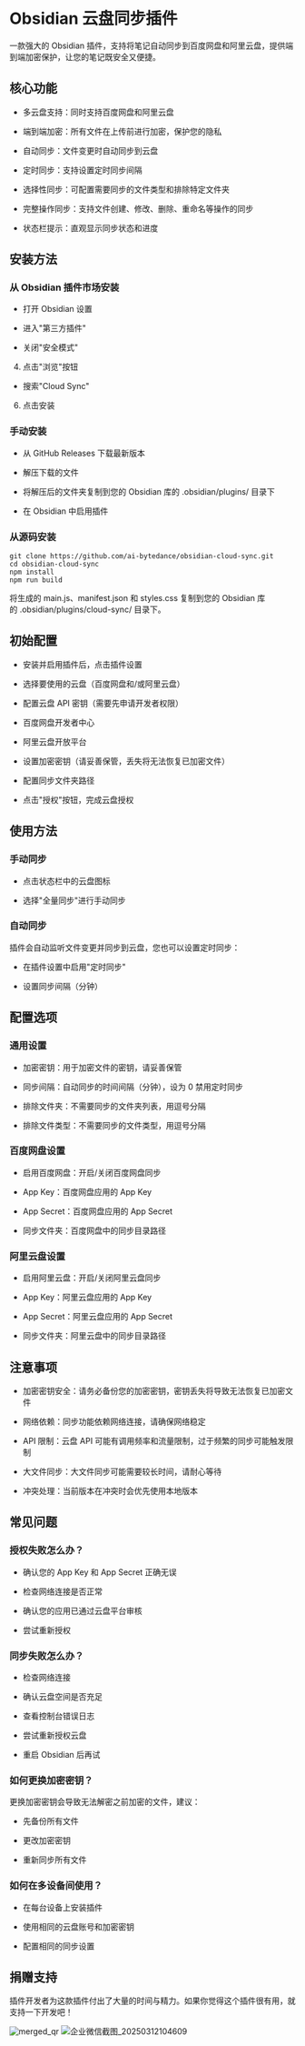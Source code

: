 
# Obsidian 云盘同步插件

一款强大的 Obsidian 插件，支持将笔记自动同步到百度网盘和阿里云盘，提供端到端加密保护，让您的笔记既安全又便捷。

## 核心功能

- 多云盘支持：同时支持百度网盘和阿里云盘

- 端到端加密：所有文件在上传前进行加密，保护您的隐私

- 自动同步：文件变更时自动同步到云盘

- 定时同步：支持设置定时同步间隔

- 选择性同步：可配置需要同步的文件类型和排除特定文件夹

- 完整操作同步：支持文件创建、修改、删除、重命名等操作的同步

- 状态栏提示：直观显示同步状态和进度

## 安装方法

### 从 Obsidian 插件市场安装

- 打开 Obsidian 设置

- 进入"第三方插件"

- 关闭"安全模式"

4. 点击"浏览"按钮

- 搜索"Cloud Sync"

6. 点击安装

### 手动安装

- 从 GitHub Releases 下载最新版本

- 解压下载的文件

- 将解压后的文件夹复制到您的 Obsidian 库的 .obsidian/plugins/ 目录下

- 在 Obsidian 中启用插件

### 从源码安装

```
git clone https://github.com/ai-bytedance/obsidian-cloud-sync.git
cd obsidian-cloud-sync
npm install
npm run build
```


将生成的 main.js、manifest.json 和 styles.css 复制到您的 Obsidian 库的 .obsidian/plugins/cloud-sync/ 目录下。

## 初始配置

- 安装并启用插件后，点击插件设置

- 选择要使用的云盘（百度网盘和/或阿里云盘）

- 配置云盘 API 密钥（需要先申请开发者权限）

- 百度网盘开发者中心

- 阿里云盘开放平台

- 设置加密密钥（请妥善保管，丢失将无法恢复已加密文件）

- 配置同步文件夹路径

- 点击"授权"按钮，完成云盘授权

## 使用方法

### 手动同步

- 点击状态栏中的云盘图标

- 选择"全量同步"进行手动同步

### 自动同步

插件会自动监听文件变更并同步到云盘，您也可以设置定时同步：

- 在插件设置中启用"定时同步"

- 设置同步间隔（分钟）

## 配置选项

### 通用设置

- 加密密钥：用于加密文件的密钥，请妥善保管

- 同步间隔：自动同步的时间间隔（分钟），设为 0 禁用定时同步

- 排除文件夹：不需要同步的文件夹列表，用逗号分隔

- 排除文件类型：不需要同步的文件类型，用逗号分隔

### 百度网盘设置

- 启用百度网盘：开启/关闭百度网盘同步

- App Key：百度网盘应用的 App Key

- App Secret：百度网盘应用的 App Secret

- 同步文件夹：百度网盘中的同步目录路径

### 阿里云盘设置

- 启用阿里云盘：开启/关闭阿里云盘同步

- App Key：阿里云盘应用的 App Key

- App Secret：阿里云盘应用的 App Secret

- 同步文件夹：阿里云盘中的同步目录路径

## 注意事项

- 加密密钥安全：请务必备份您的加密密钥，密钥丢失将导致无法恢复已加密文件

- 网络依赖：同步功能依赖网络连接，请确保网络稳定

- API 限制：云盘 API 可能有调用频率和流量限制，过于频繁的同步可能触发限制

- 大文件同步：大文件同步可能需要较长时间，请耐心等待

- 冲突处理：当前版本在冲突时会优先使用本地版本

## 常见问题

### 授权失败怎么办？

- 确认您的 App Key 和 App Secret 正确无误

- 检查网络连接是否正常

- 确认您的应用已通过云盘平台审核

- 尝试重新授权

### 同步失败怎么办？

- 检查网络连接

- 确认云盘空间是否充足

- 查看控制台错误日志

- 尝试重新授权云盘

- 重启 Obsidian 后再试

### 如何更换加密密钥？

更换加密密钥会导致无法解密之前加密的文件，建议：

- 先备份所有文件

- 更改加密密钥

- 重新同步所有文件

### 如何在多设备间使用？

- 在每台设备上安装插件

- 使用相同的云盘账号和加密密钥

- 配置相同的同步设置

## 捐赠支持

插件开发者为这款插件付出了大量的时间与精力。如果你觉得这个插件很有用，就支持一下开发吧！

![merged_qr](https://github.com/user-attachments/assets/4f302ecd-b8ea-4930-9980-35b8943ddb0e)
![企业微信截图_20250312104609](https://github.com/user-attachments/assets/1a6d5d0c-4714-41e5-b0fe-363b86761c8a)

